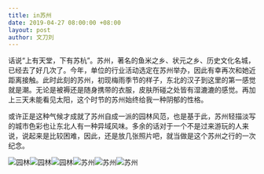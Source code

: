 ```yaml
---
title: in苏州
date: 2019-04-27 08:00:00 +08:00
layout: post
author: 文刀刘
---
```


话说“上有天堂，下有苏杭”。苏州，著名的鱼米之乡、状元之乡、历史文化名城，已经去了好几次了。今年，单位的行业活动选定在苏州举办，因此有幸再次和她近距离接触。此时此刻的苏州，初现梅雨季节的样子，东北的汉子到这里的第一感觉就是潮。无论是被褥还是随身携带的衣服，皮肤所碰之处皆有湿漉漉的感觉。再加上三天未能看见太阳，这个时节的苏州始终给我一种阴郁的性格。

或许正是这种气候才成就了苏州自成一派的园林风范，也是基于此，苏州轻描淡写的城市色彩也让东北人有一种异域风味。多余的话对于一个不是过来游玩的人来说，说起来是比较困难，因此，还是放几张照片吧，就当做是这个苏州之行的一次纪念。

![园林][2]![园林][3]![园林][4]![苏州][1]![苏州][6]![苏州][7]


  [1]: https://db3.obs.cn-east-4.myhuaweicloud.com/album/20190427-1.jpg
  [2]: https://db3.obs.cn-east-4.myhuaweicloud.com/album/20190427-2.jpg
  [3]: https://db3.obs.cn-east-4.myhuaweicloud.com/album/20190427-3.jpg
  [4]: https://db3.obs.cn-east-4.myhuaweicloud.com/album/20190427-4.jpg
  [6]: https://db3.obs.cn-east-4.myhuaweicloud.com/album/20190427-5.jpg
  [7]: https://db3.obs.cn-east-4.myhuaweicloud.com/album/20190427-6.jpg
